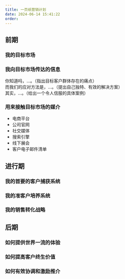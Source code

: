 ```yaml
---
title: 一页纸营销计划
date: 2024-06-14 15:41:22
order:
---
```


## 前期

### 我的目标市场

### 我向目标市场传达的信息

你知道吗，...。（指出目标客户群体存在的痛点）  
而我们的应对方法是，...。（提出自己独特、有效的解决方案）  
其实，...。（给出一个令人信服的具体案例）

### 用来接触目标市场的媒介

- 电商平台
- 公司官网
- 社交媒体
- 搜索引擎
- 线下展会
- 客户电子邮件清单

## 进行期

### 我的首要的客户捕获系统

### 我的准客户培养系统

### 我的销售转化战略

## 后期

### 如何提供世界一流的体验

### 如何提高客户终生价值

### 如何有效协调和激励推介
